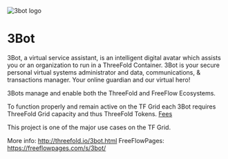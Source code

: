 ![3bot logo](/img/3bot-logo.jpg)

# 3Bot

3Bot, a virtual service assistant, is an intelligent digital avatar which assists you or an organization to run in a ThreeFold Container. 3Bot is your secure personal virtual systems administrator and data, communications, & transactions manager. Your online guardian and our virtual hero!

3Bots manage and enable both the ThreeFold and FreeFlow Ecosystems. 

To function properly and remain active on the TF Grid each 3Bot requires ThreeFold Grid capacity and thus ThreeFold Tokens. [Fees](https://github.com/threefoldfoundation/tfchain/blob/master/doc/3bot.md#fees)

This project is one of the major use cases on the TF Grid.

More info: http://threefold.io/3bot.html
FreeFlowPages: https://freeflowpages.com/s/3bot/

